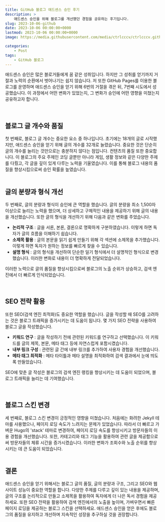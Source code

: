 ```yaml
---
title: GitHub 블로그 애드센스 승인 후기
description: >  
    애드센스 승인을 위해 블로그를 개선했던 경험을 공유하는 후기입니다.
slug: 2023-10-06-github
date: 2023-10-06 00:00:00+0000
lastmod: 2023-10-06 00:00:00+0000
image: https://media.githubusercontent.com/media/ctrlcccv/ctrlcccv.github.io/master/assets/img/post/2023-10-06-github.webp

categories:
    - Post
tags:
    - GitHub 블로그
---
```

애드센스 승인은 많은 블로거들에게 꿈 같은 성취입니다. 하지만 그 성취를 얻기까지 거절과 노력의 순환에서 벗어나기는 쉽지 않습니다. 저 또한 GitHub Pages를 이용한 블로그를 운영하며 애드센스 승인을 얻기 위해 6번의 거절을 겪은 뒤, 7번째 시도에서 성공했습니다. 이 과정에서 어떤 변화가 있었는지, 그 변화가 승인에 어떤 영향을 미쳤는지 공유하고자 합니다.  



<ins class="adsbygoogle"
     style="display:block; text-align:center;"
     data-ad-layout="in-article"
     data-ad-format="fluid"
     data-ad-client="ca-pub-8535540836842352"
     data-ad-slot="2974559225"></ins>
<script>
     (adsbygoogle = window.adsbygoogle || []).push({});
</script>


<br>

## 블로그 글 개수와 품질
첫 번째로, 블로그 글 개수는 중요한 요소 중 하나입니다. 초기에는 18개의 글로 시작했지만, 애드센스 승인을 얻기 위해 글의 개수를 32개로 늘렸습니다. 중요한 것은 단순히 글의 개수를 늘리는 것만으로는 충분하지 않다는 점입니다. 컨텐츠의 품질 또한 중요합니다. 이 블로그의 주요 주제인 코딩 글뿐만 아니라 게임, 생활 정보와 같은 다양한 주제를 다뤘고, 각 글을 깊이 있게 다루는 노력을 기울였습니다. 이를 통해 블로그 내용의 품질을 향상시킴으로써 승인 확률을 높였습니다.  
<br>

## 글의 분량과 형식 개선
두 번째로, 글의 분량과 형식이 승인에 큰 역할을 했습니다. 글의 분량을 최소 1,500자 이상으로 늘리는 노력을 했으며, 더 상세하고 구체적인 내용을 제공하기 위해 글의 내용을 개선했습니다. 또한 글의 형식을 개선하기 위해 다음과 같은 변화를 주었습니다.

* **논리적 구조** : 글을 서론, 본론, 결론으로 명확하게 구분하였습니다. 이렇게 하면 독자가 글의 흐름을 이해하기 쉽습니다.
* **소제목 활용** : 글의 본문을 읽기 쉽게 만들기 위해 각 섹션에 소제목을 추가했습니다. 이렇게 하면 독자가 원하는 정보를 빠르게 찾을 수 있습니다.
* **설명 형식** : 글의 형식을 개선하여 단순한 일기 형식에서 더 설명적인 형식으로 변경했습니다. 이러한 변화로 내용이 더 명확하게 전달되었습니다.    

이러한 노력으로 글의 품질을 향상시킴으로써 블로그의 노출 순위가 상승하고, 검색 엔진에서 더 빠르게 인식되었습니다.  

<br>

## SEO 전략 활용
또한 SEO(검색 엔진 최적화)도 중요한 역할을 했습니다. 글을 작성할 때 SEO를 고려하는 것은 블로그 트래픽을 증가시키는 데 도움이 됩니다. 몇 가지 SEO 전략을 사용하여 블로그 글을 작성했습니다.  

* **키워드 연구** : 글을 작성하기 전에 관련된 키워드를 연구하고 선택했습니다. 이 키워드를 글의 제목, 본문, 메타 태그 등에 자연스럽게 포함시켰습니다.
* **내부 링크 구성** : 관련된 글 간에 내부 링크를 추가하여 사용자 경험을 개선했습니다.
* **메타 태그 최적화** : 메타 타이틀과 메타 설명을 최적화하여 검색 결과에서 눈에 띄도록 만들었습니다.           

SEO에 맞춘 글 작성은 블로그의 검색 엔진 랭킹을 향상시키는 데 도움이 되었으며, 블로그 트래픽을 늘리는 데 기여했습니다.  



<ins class="adsbygoogle"
     style="display:block; text-align:center;"
     data-ad-layout="in-article"
     data-ad-format="fluid"
     data-ad-client="ca-pub-8535540836842352"
     data-ad-slot="2974559225"></ins>
<script>
     (adsbygoogle = window.adsbygoogle || []).push({});
</script>


<br>

## 블로그 스킨 변경
세 번째로, 블로그 스킨 변경이 긍정적인 영향을 미쳤습니다. 처음에는 화려한 Jekyll 테마를 사용했으나, 페이지 로딩 속도가 느려지는 문제가 있었습니다. 따라서 더 빠르고 가벼운 Hugo의 'stack' 테마로 변경하여, 페이지 로딩 속도를 향상시키고 방문자들의 이용 경험을 개선했습니다. 또한, 카테고리와 태그 기능을 활용하여 관련 글을 제공함으로써 방문자들의 체류 시간을 증가시켰습니다. 이러한 변화가 조회수와 노출 순위를 향상시키는 데 큰 도움이 되었습니다.   
<br>

## 결론
애드센스 승인을 얻기 위해서는 블로그 글의 품질, 글의 분량과 구조, 그리고 SEO와 웹사이트 성능이 중요한 역할을 합니다. 다양한 주제를 다루고 깊이 있는 내용을 제공하며, 글의 구조를 논리적으로 만들고 소제목을 활용하여 독자에게 더 나은 독서 경험을 제공하세요. 또한 SEO 전략을 활용하여 검색 엔진에서의 노출을 높이며, 가벼우면서 빠른 페이지 로딩을 제공하는 블로그 스킨을 선택하세요. 애드센스 승인을 얻은 후에도 블로그의 품질을 유지하고 개선하며 지속적인 성장을 추구하실 것을 권장합니다.
